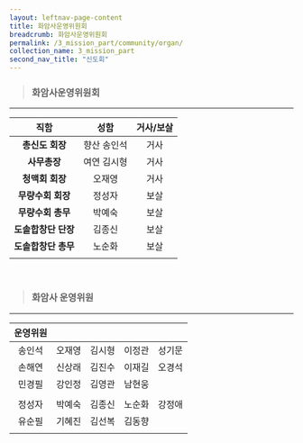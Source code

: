 ```yaml
---
layout: leftnav-page-content
title: 화암사운영위원회
breadcrumb: 화암사운영위원회
permalink: /3_mission_part/community/organ/
collection_name: 3_mission_part
second_nav_title: "신도회"
---
```


> ### **화암사운영위원회**

---

|  **직함**  |  **성함**  | **거사/보살**  |
|:-:|:-:|:-:|
| **총신도 회장**  | 향산 송인석  | 거사  |
| **사무총장** | 여연 김시형  |  거사 |
| **청맥회 회장** | 오재영  | 거사  |
| **무량수회 회장** | 정성자  | 보살  |
| **무량수회 총무** | 박예숙  | 보살  |
| **도솔합창단 단장** | 김종신  | 보살  |
| **도솔합창단 총무** | 노순화  | 보살  |
||||

<br>

> ### **화암사 운영위원**

---

|**운영위원**|||||
|:-:|:-:|:-:|:-:|:-:|
| 송인석  | 오재영  | 김시형  | 이정관  | 성기문  |
| 손해연  | 신상래  | 김진수  | 이재길 | 오경석  |
| 민경필  | 강인정  | 김영관  | 남현웅  |   |
||||||
| 정성자 | 박예숙  | 김종신  | 노순화  | 강정애  |
| 유순필 | 기혜진  | 김선복  | 김동향  |   |
||||||
 
